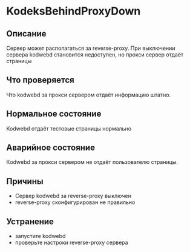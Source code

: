 # KodeksBehindProxyDown

Описание
---
Сервер может располагаться за reverse-proxy. При выключении сервера
kodwebd становится недоступен, но прокси сервер отдаёт страницы

Что проверяется
---
Что kodwebd за прокси сервером отдаёт информацию штатно.

Нормальное состояние
---
Kodwebd отдаёт тестовые страницы нормально

Аварийное состояние
---
Кodwebd за прокси сервером не отдаёт пользователю страницы.

Причины
---
- Сервер kodwebd за reverse-proxy выключен
- reverse-proxy сконфигурирован не правильно


Устранение
---
- запустите kodwebd
- проверьте настроки reverse-proxy сервера
